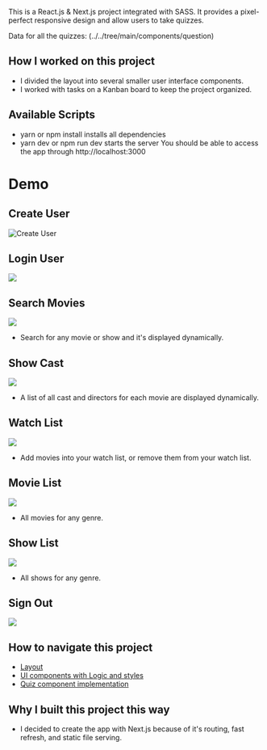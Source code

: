 This is a React.js & Next.js project integrated with SASS. It provides a pixel-perfect responsive design and allow users to take quizzes. 

Data for all the quizzes: (../../tree/main/components/question)
## How I worked on this project
* I divided the layout into several smaller user interface components.
* I worked with tasks on a Kanban board to keep the project organized.

## Available Scripts
* yarn or npm install installs all dependencies
* yarn dev or npm run dev starts the server You should be able to access the app through http://localhost:3000

# Demo 
## Create User
![Create User](create.gif)
## Login User
![](login.gif)
## Search Movies
![](search_Trim.gif)
* Search for any movie or show and it's displayed dynamically.
## Show Cast
![](castcrew.gif)
* A list of all cast and directors for each movie are displayed dynamically.
## Watch List
![](watchlist.gif)
* Add movies into your watch list, or remove them from your watch list.
## Movie List
![](movies-Trim.gif)
* All movies for any genre.
## Show List
![](shows-Trim.gif)
* All shows for any genre.
## Sign Out
![](signout.gif)



## How to navigate this project
* [Layout](../../tree/main/components/Layouts)
* [UI components with Logic and styles](../../tree/main/components/UI)
* [Quiz component implementation ](../../tree/main/components/Quiz)


## Why I built this project this way 
* I decided to create the app with Next.js because of it's routing, fast refresh, and static file serving.


